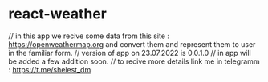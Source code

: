 # react-weather
// in this app we recive some data from this site : https://openweathermap.org and convert them and represent them to user in the familiar form.
// version of app on 23.07.2022 is 0.0.1.0
// in app will be added a few addition soon.
// to recive more details link me in telegramm : https://t.me/shelest_dm
